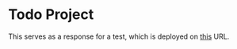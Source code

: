 # Todo Project
This serves as a response for a test, which is deployed
on [this](https://garador.github.io/EdugoFE1_deploy/) URL.
